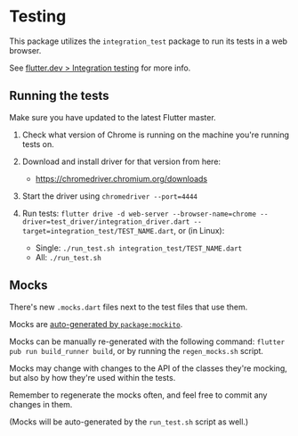 # Testing

This package utilizes the `integration_test` package to run its tests in a web browser.

See [flutter.dev > Integration testing](https://flutter.dev/docs/testing/integration-tests) for more info.

## Running the tests

Make sure you have updated to the latest Flutter master.

1. Check what version of Chrome is running on the machine you're running tests on.

2. Download and install driver for that version from here:
    * <https://chromedriver.chromium.org/downloads>

3. Start the driver using `chromedriver --port=4444`

4. Run tests: `flutter drive -d web-server --browser-name=chrome --driver=test_driver/integration_driver.dart --target=integration_test/TEST_NAME.dart`, or (in Linux):

    * Single: `./run_test.sh integration_test/TEST_NAME.dart`
    * All: `./run_test.sh`

## Mocks

There's new `.mocks.dart` files next to the test files that use them.

Mocks are [auto-generated by `package:mockito`](https://github.com/dart-lang/mockito/blob/master/NULL_SAFETY_README.md#code-generation).

Mocks can be manually re-generated with the following command: `flutter pub run build_runner build`, or by running the `regen_mocks.sh` script.

Mocks may change with changes to the API of the classes they're mocking, but also by how they're used within the tests.

Remember to regenerate the mocks often, and feel free to commit any changes in them.

(Mocks will be auto-generated by the `run_test.sh` script as well.)
